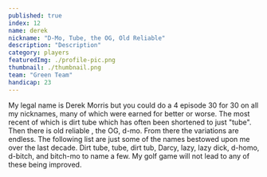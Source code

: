 ```yaml
---
published: true
index: 12
name: derek
nickname: "D-Mo, Tube, the OG, Old Reliable"
description: "Description"
category: players
featuredImg: ./profile-pic.png
thumbnail: ./thumbnail.png
team: "Green Team"
handicap: 23
---
```


My legal name is Derek Morris but you could do a 4 episode 30 for 30 on all my nicknames,
many of which were earned for better or worse. The most recent of which is dirt tube which has often been shortened to just "tube". Then there is old reliable , the OG, d-mo. From there the variations are endless. The following list are just some of the names bestowed upon me over the last decade. Dirt tube, tube, dirt tub, Darcy, lazy, lazy dick, d-homo, d-bitch, and bitch-mo to name a few. My golf game will not lead to any of these being improved.
